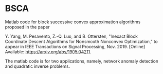 # BSCA
Matlab code for block successive convex approximation algorithms proposed in the paper

Y. Yang, M. Pesavento, Z.-Q. Luo, and B. Ottersten, "Inexact Block Coordinate Descent Algorithms for Nonsmooth Nonconvex Optimization," to appear in IEEE Transactions on Signal Processing, Nov. 2019. [Online] Available: https://arxiv.org/abs/1905.04211. 

The matlab code is for two applications, namely, network anomaly detection and quadratic inverse problems.
